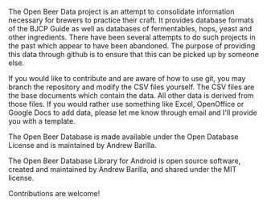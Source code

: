 The Open Beer Data project is an attempt to consolidate information necessary for brewers to practice their craft. It provides database formats of the BJCP Guide as well as databases of fermentables, hops, yeast and other ingredients. There have been several attempts to do such projects in the past which appear to have been abandoned. The purpose of providing this data through github is to ensure that this can be picked up by someone else.

If you would like to contribute and are aware of how to use git, you may branch the repository and modify the CSV files yourself. The CSV files are the base documents which contain the data. All other data is derived from those files. If you would rather use something like Excel, OpenOffice or Google Docs to add data, please let me know through email and I'll provide you with a template.

The Open Beer Database is made available under the Open Database License and is maintained by Andrew Barilla.

The Open Beer Database Library for Android is open source software, created and maintained by Andrew Barilla, and shared under the MIT license.

Contributions are welcome!